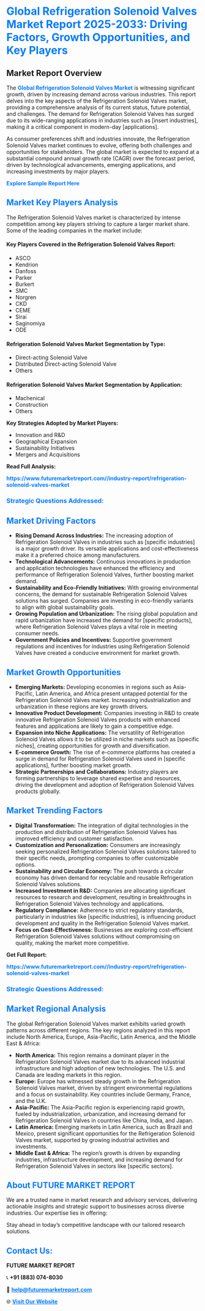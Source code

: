 <h1 style="color: #007BFF;">Global Refrigeration Solenoid Valves Market Report 2025-2033: Driving Factors, Growth Opportunities, and Key Players</h1>

<section id="overview">
<h2>Market Report Overview</h2>
<p>The <a href="https://www.futuremarketreport.com//industry-report/refrigeration-solenoid-valves-market" style="color: #007BFF; text-decoration: none;"><strong>Global Refrigeration Solenoid Valves Market</strong></a> is witnessing significant growth, driven by increasing demand across various industries. This report delves into the key aspects of the Refrigeration Solenoid Valves market, providing a comprehensive analysis of its current status, future potential, and challenges. The demand for Refrigeration Solenoid Valves has surged due to its wide-ranging applications in industries such as [insert industries], making it a critical component in modern-day [applications].</p>
<p>As consumer preferences shift and industries innovate, the Refrigeration Solenoid Valves market continues to evolve, offering both challenges and opportunities for stakeholders. The global market is expected to expand at a substantial compound annual growth rate (CAGR) over the forecast period, driven by technological advancements, emerging applications, and increasing investments by major players.</p>
</section>

<section id="overview">
<p><a href="https://www.futuremarketreport.com//request-sample/reportId=86383" style="color: #007BFF; text-decoration: none;"><strong>Explore Sample Report Here</strong></a></p>
</section>

<section id="key-players">
<h2 style="color: #007BFF;">Market Key Players Analysis</h2>
<p>The Refrigeration Solenoid Valves market is characterized by intense competition among key players striving to capture a larger market share. Some of the leading companies in the market include:</p>
<h4>Key Players Covered in the Refrigeration Solenoid Valves Report:</h4>
<ul><li>ASCO</li><li>Kendrion</li><li>Danfoss</li><li>Parker</li><li>Burkert</li><li>SMC</li><li>Norgren</li><li>CKD</li><li>CEME</li><li>Sirai</li><li>Saginomiya</li><li>ODE</li></ul>
<h4>Refrigeration Solenoid Valves Market Segmentation by Type:</h4>
<ul><li>Direct-acting Solenoid Valve</li><li>Distributed Direct-acting Solenoid Valve</li><li>Others</li></ul>

<h4>Refrigeration Solenoid Valves Market Segmentation by Application:</h4>
<ul><li>Machenical</li><li>Construction</li><li>Others</li></ul>
<p><strong>Key Strategies Adopted by Market Players:</strong></p>
<ul>
<li>Innovation and R&D</li>
<li>Geographical Expansion</li>
<li>Sustainability Initiatives</li>
<li>Mergers and Acquisitions</li>
</ul>
</section>

<section>
<p><strong>Read Full Analysis: </strong></p><a href="https://www.futuremarketreport.com//industry-report/refrigeration-solenoid-valves-market" style="color: #007BFF; text-decoration: none;"><strong>https://www.futuremarketreport.com//industry-report/refrigeration-solenoid-valves-market</strong></a>
<h3 style="color: #007BFF;">Strategic Questions Addressed:</h3>
</section>

<section id="driving-factors">
<h2 style="color: #007BFF;">Market Driving Factors</h2>
<ul>
<li><strong>Rising Demand Across Industries:</strong> The increasing adoption of Refrigeration Solenoid Valves in industries such as [specific industries] is a major growth driver. Its versatile applications and cost-effectiveness make it a preferred choice among manufacturers.</li>
<li><strong>Technological Advancements:</strong> Continuous innovations in production and application technologies have enhanced the efficiency and performance of Refrigeration Solenoid Valves, further boosting market demand.</li>
<li><strong>Sustainability and Eco-Friendly Initiatives:</strong> With growing environmental concerns, the demand for sustainable Refrigeration Solenoid Valves solutions has surged. Companies are investing in eco-friendly variants to align with global sustainability goals.</li>
<li><strong>Growing Population and Urbanization:</strong> The rising global population and rapid urbanization have increased the demand for [specific products], where Refrigeration Solenoid Valves plays a vital role in meeting consumer needs.</li>
<li><strong>Government Policies and Incentives:</strong> Supportive government regulations and incentives for industries using Refrigeration Solenoid Valves have created a conducive environment for market growth.</li>
</ul>
</section>

<section id="growth-opportunities">
<h2 style="color: #007BFF;">Market Growth Opportunities</h2>
<ul>
<li><strong>Emerging Markets:</strong> Developing economies in regions such as Asia-Pacific, Latin America, and Africa present untapped potential for the Refrigeration Solenoid Valves market. Increasing industrialization and urbanization in these regions are key growth drivers.</li>
<li><strong>Innovative Product Development:</strong> Companies investing in R&D to create innovative Refrigeration Solenoid Valves products with enhanced features and applications are likely to gain a competitive edge.</li>
<li><strong>Expansion into Niche Applications:</strong> The versatility of Refrigeration Solenoid Valves allows it to be utilized in niche markets such as [specific niches], creating opportunities for growth and diversification.</li>
<li><strong>E-commerce Growth:</strong> The rise of e-commerce platforms has created a surge in demand for Refrigeration Solenoid Valves used in [specific applications], further boosting market growth.</li>
<li><strong>Strategic Partnerships and Collaborations:</strong> Industry players are forming partnerships to leverage shared expertise and resources, driving the development and adoption of Refrigeration Solenoid Valves products globally.</li>
</ul>
</section>

<section id="trending-factors">
<h2 style="color: #007BFF;">Market Trending Factors</h2>
<ul>
<li><strong>Digital Transformation:</strong> The integration of digital technologies in the production and distribution of Refrigeration Solenoid Valves has improved efficiency and customer satisfaction.</li>
<li><strong>Customization and Personalization:</strong> Consumers are increasingly seeking personalized Refrigeration Solenoid Valves solutions tailored to their specific needs, prompting companies to offer customizable options.</li>
<li><strong>Sustainability and Circular Economy:</strong> The push towards a circular economy has driven demand for recyclable and reusable Refrigeration Solenoid Valves solutions.</li>
<li><strong>Increased Investment in R&D:</strong> Companies are allocating significant resources to research and development, resulting in breakthroughs in Refrigeration Solenoid Valves technology and applications.</li>
<li><strong>Regulatory Compliance:</strong> Adherence to strict regulatory standards, particularly in industries like [specific industries], is influencing product development and quality in the Refrigeration Solenoid Valves market.</li>
<li><strong>Focus on Cost-Effectiveness:</strong> Businesses are exploring cost-efficient Refrigeration Solenoid Valves solutions without compromising on quality, making the market more competitive.</li>
</ul>
</section>

<section>
<p><strong>Get Full Report: </strong></p><a href="https://www.futuremarketreport.com//industry-report/refrigeration-solenoid-valves-market" style="color: #007BFF; text-decoration: none;"><strong>https://www.futuremarketreport.com//industry-report/refrigeration-solenoid-valves-market</strong></a>
<h3 style="color: #007BFF;">Strategic Questions Addressed:</h3>
</section>


<section id="regional-analysis">
<h2 style="color: #007BFF;">Market Regional Analysis</h2>
<p>The global Refrigeration Solenoid Valves market exhibits varied growth patterns across different regions. The key regions analyzed in this report include North America, Europe, Asia-Pacific, Latin America, and the Middle East & Africa:</p>
<ul>
<li><strong>North America:</strong> This region remains a dominant player in the Refrigeration Solenoid Valves market due to its advanced industrial infrastructure and high adoption of new technologies. The U.S. and Canada are leading markets in this region.</li>
<li><strong>Europe:</strong> Europe has witnessed steady growth in the Refrigeration Solenoid Valves market, driven by stringent environmental regulations and a focus on sustainability. Key countries include Germany, France, and the U.K.</li>
<li><strong>Asia-Pacific:</strong> The Asia-Pacific region is experiencing rapid growth, fueled by industrialization, urbanization, and increasing demand for Refrigeration Solenoid Valves in countries like China, India, and Japan.</li>
<li><strong>Latin America:</strong> Emerging markets in Latin America, such as Brazil and Mexico, present significant opportunities for the Refrigeration Solenoid Valves market, supported by growing industrial activities and investments.</li>
<li><strong>Middle East & Africa:</strong> The region’s growth is driven by expanding industries, infrastructure development, and increasing demand for Refrigeration Solenoid Valves in sectors like [specific sectors].</li>
</ul>
</section>

<footer>
<h2 style="color: #007BFF;">About FUTURE MARKET REPORT</h2>
<p>We are a trusted name in market research and advisory services, delivering actionable insights and strategic support to businesses across diverse industries. Our expertise lies in offering:</p>

<p>Stay ahead in today’s competitive landscape with our tailored research solutions.</p>

<h2 style="color: #007BFF;">Contact Us:</h2>
<p><strong>FUTURE MARKET REPORT</strong></p>
<p>📞 <strong>+91 (883) 074-8030</strong></p>
<p>📧 <strong><a href="mailto:help@futuremarketreport.com" style="color: #007BFF;">help@futuremarketreport.com</a></strong></p>
<p>🌐 <strong><a href="https://www.futuremarketreport.com/" style="color: #007BFF;">Visit Our Website</a></strong></p>
</footer>
